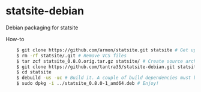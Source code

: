 statsite-debian
===============

Debian packaging for statsite

How-to

```bash
    $ git clone https://github.com/armon/statsite.git statsite # Get upstream app
    $ rm -rf statsite/.git # Remove VCS files
    $ tar zcf statsite_0.8.0.orig.tar.gz statsite/ # Create source archive
    $ git clone https://github.com/tantra35/statsite-debian.git statsite/debian
    $ cd statsite 
    $ debuild -us -uc # Build it. A couple of build dependencies must be installed via apt or something
    $ sudo dpkg -i ../statsite_0.8.0-1_amd64.deb # Enjoy!
```
